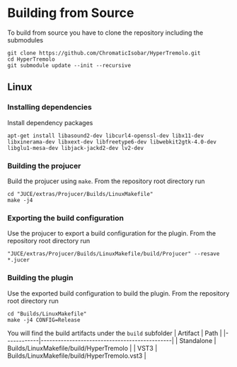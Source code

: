 
# Building from Source
To build from source you have to clone the repository including the submodules

```
git clone https://github.com/ChromaticIsobar/HyperTremolo.git
cd HyperTremolo
git submodule update --init --recursive
```

## Linux

### Installing dependencies
Install dependency packages
```
apt-get install libasound2-dev libcurl4-openssl-dev libx11-dev libxinerama-dev libxext-dev libfreetype6-dev libwebkit2gtk-4.0-dev libglu1-mesa-dev libjack-jackd2-dev lv2-dev
```

### Building the projucer
Build the projucer using `make`.
From the repository root directory run
```
cd "JUCE/extras/Projucer/Builds/LinuxMakefile"
make -j4
```

### Exporting the build configuration
Use the projucer to export a build configuration for the plugin.
From the repository root directory run
```
"JUCE/extras/Projucer/Builds/LinuxMakefile/build/Projucer" --resave *.jucer
```

### Building the plugin
Use the exported build configuration to build the plugin.
From the repository root directory run
```
cd "Builds/LinuxMakefile"
make -j4 CONFIG=Release
```

You will find the build artifacts under the `build` subfolder
| Artifact   | Path                                         |
|------------|----------------------------------------------|
| Standalone | Builds/LinuxMakefile/build/HyperTremolo      |
| VST3       | Builds/LinuxMakefile/build/HyperTremolo.vst3 |

